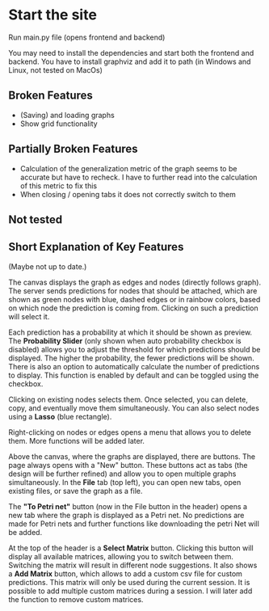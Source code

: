 # Start the site

Run main.py file (opens frontend and backend)

You may need to install the dependencies and start both the frontend and backend.
You have to install graphviz and add it to path (in Windows and Linux, not tested on MacOs)

## Broken Features

- (Saving) and loading graphs
- Show grid functionality

## Partially Broken Features

- Calculation of the generalization metric of the graph seems to be accurate but have to recheck. I have to further read into the calculation of this metric to fix this
- When closing / opening tabs it does not correctly switch to them

## Not tested

## Short Explanation of Key Features

(Maybe not up to date.)

The canvas displays the graph as edges and nodes (directly follows graph). The server sends predictions for nodes that should be attached, which are shown as green nodes with blue, dashed edges or in rainbow colors, based on which node the prediction is coming from. Clicking on such a prediction will select it.

Each prediction has a probability at which it should be shown as preview. The **Probability Slider** (only shown when auto probability checkbox is disabled) allows you to adjust the threshold for which predictions should be displayed. The higher the probability, the fewer predictions will be shown. There is also an option to automatically calculate the number of predictions to display. This function is enabled by default and can be toggled using the checkbox.

Clicking on existing nodes selects them. Once selected, you can delete, copy, and eventually move them simultaneously. You can also select nodes using a **Lasso** (blue rectangle).

Right-clicking on nodes or edges opens a menu that allows you to delete them. More functions will be added later.

Above the canvas, where the graphs are displayed, there are buttons. The page always opens with a "New" button. These buttons act as tabs (the design will be further refined) and allow you to open multiple graphs simultaneously. In the **File** tab (top left), you can open new tabs, open existing files, or save the graph as a file.

The **"To Petri net"** button (now in the File button in the header) opens a new tab where the graph is displayed as a Petri net. No predictions are made for Petri nets and further functions like downloading the petri Net will be added.

At the top of the header is a **Select Matrix** button. Clicking this button will display all available matrices, allowing you to switch between them. Switching the matrix will result in different node suggestions. It also shows a **Add Matrix** button, which allows to add a custom csv file for custom predictions. This matrix will only be used during the current session. It is possible to add multiple custom matrices during a session. I will later add the function to remove custom matrices.
